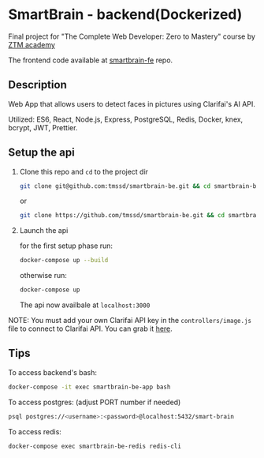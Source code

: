 # SmartBrain - backend(Dockerized)

Final project for "The Complete Web Developer: Zero to Mastery" course by [ZTM academy](https://zerotomastery.io/courses/coding-bootcamp/)

The frontend code available at [smartbrain-fe](https://github.com/tmssd/smartbrain-fe) repo.

## Description

Web App that allows users to detect faces in pictures using Clarifai's AI API.

Utilized: ES6, React, Node.js, Express, PostgreSQL, Redis, Docker, knex, bcrypt, JWT, Prettier.

## Setup the api

1. Clone this repo and `cd` to the project dir

    ```bash
    git clone git@github.com:tmssd/smartbrain-be.git && cd smartbrain-be
    ```

    or

    ```bash
    git clone https://github.com/tmssd/smartbrain-be.git && cd smartbrain-be
    ```

2. Launch the api

    for the first setup phase run:

    ```bash
    docker-compose up --build
    ```

    otherwise run:

    ```bash
    docker-compose up
    ```

    The api now availbale at `localhost:3000`

NOTE: You must add your own Clarifai API key in the `controllers/image.js` file to connect to Clarifai API. You can grab it [here](https://www.clarifai.com/).

## Tips

To access backend's bash:

```bash
docker-compose -it exec smartbrain-be-app bash
```

To access postgres: (adjust PORT number if needed)

```bash
psql postgres://<username>:<password>@localhost:5432/smart-brain
```

To access redis:

```bash
docker-compose exec smartbrain-be-redis redis-cli
```
